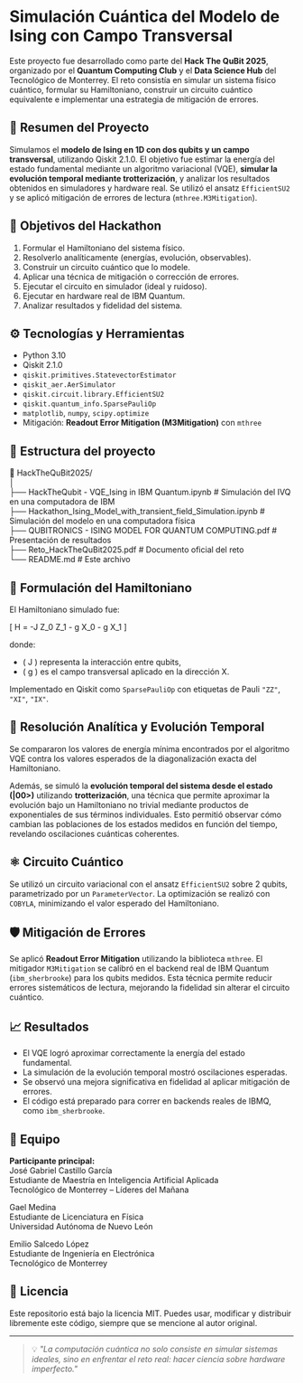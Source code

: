 # Simulación Cuántica del Modelo de Ising con Campo Transversal

Este proyecto fue desarrollado como parte del **Hack The QuBit 2025**, organizado por el **Quantum Computing Club** y el **Data Science Hub** del Tecnológico de Monterrey. El reto consistía en simular un sistema físico cuántico, formular su Hamiltoniano, construir un circuito cuántico equivalente e implementar una estrategia de mitigación de errores.

## 📌 Resumen del Proyecto

Simulamos el **modelo de Ising en 1D con dos qubits y un campo transversal**, utilizando Qiskit 2.1.0. El objetivo fue estimar la energía del estado fundamental mediante un algoritmo variacional (VQE), **simular la evolución temporal mediante trotterización**, y analizar los resultados obtenidos en simuladores y hardware real. Se utilizó el ansatz `EfficientSU2` y se aplicó mitigación de errores de lectura (`mthree.M3Mitigation`).

## 🧠 Objetivos del Hackathon

1. Formular el Hamiltoniano del sistema físico.
2. Resolverlo analíticamente (energías, evolución, observables).
3. Construir un circuito cuántico que lo modele.
4. Aplicar una técnica de mitigación o corrección de errores.
5. Ejecutar el circuito en simulador (ideal y ruidoso).
6. Ejecutar en hardware real de IBM Quantum.
7. Analizar resultados y fidelidad del sistema.

## ⚙️ Tecnologías y Herramientas

- Python 3.10
- Qiskit 2.1.0
- `qiskit.primitives.StatevectorEstimator`
- `qiskit_aer.AerSimulator`
- `qiskit.circuit.library.EfficientSU2`
- `qiskit.quantum_info.SparsePauliOp`
- `matplotlib`, `numpy`, `scipy.optimize`
- Mitigación: **Readout Error Mitigation (M3Mitigation)** con `mthree`


## 📁 Estructura del proyecto 
📁 HackTheQuBit2025/  
│  
├── HackTheQubit - VQE_Ising in IBM Quantum.ipynb # Simulación del IVQ en una computadora de IBM  
├── Hackathon_Ising_Model_with_transient_field_Simulation.ipynb # Simulación del modelo en una computadora física  
├── QUBITRONICS - ISING MODEL FOR QUANTUM COMPUTING.pdf # Presentación de resultados  
├── Reto_HackTheQuBit2025.pdf # Documento oficial del reto  
└── README.md # Este archivo  

## 🧮 Formulación del Hamiltoniano

El Hamiltoniano simulado fue:

\[
H = -J Z_0 Z_1 - g X_0 - g X_1
\]

donde:

- \( J \) representa la interacción entre qubits,
- \( g \) es el campo transversal aplicado en la dirección X.

Implementado en Qiskit como `SparsePauliOp` con etiquetas de Pauli `"ZZ"`, `"XI"`, `"IX"`.

## 🔬 Resolución Analítica y Evolución Temporal

Se compararon los valores de energía mínima encontrados por el algoritmo VQE contra los valores esperados de la diagonalización exacta del Hamiltoniano. 

Además, se simuló la **evolución temporal del sistema desde el estado \(|00>)** utilizando **trotterización**, una técnica que permite aproximar la evolución bajo un Hamiltoniano no trivial mediante productos de exponentiales de sus términos individuales. Esto permitió observar cómo cambian las poblaciones de los estados medidos en función del tiempo, revelando oscilaciones cuánticas coherentes.

## ⚛️ Circuito Cuántico

Se utilizó un circuito variacional con el ansatz `EfficientSU2` sobre 2 qubits, parametrizado por un `ParameterVector`. La optimización se realizó con `COBYLA`, minimizando el valor esperado del Hamiltoniano.

## 🛡️ Mitigación de Errores

Se aplicó **Readout Error Mitigation** utilizando la biblioteca `mthree`. El mitigador `M3Mitigation` se calibró en el backend real de IBM Quantum (`ibm_sherbrooke`) para los qubits medidos. Esta técnica permite reducir errores sistemáticos de lectura, mejorando la fidelidad sin alterar el circuito cuántico.

## 📈 Resultados

- El VQE logró aproximar correctamente la energía del estado fundamental.
- La simulación de la evolución temporal mostró oscilaciones esperadas.
- Se observó una mejora significativa en fidelidad al aplicar mitigación de errores.
- El código está preparado para correr en backends reales de IBMQ, como `ibm_sherbrooke`.

## 👥 Equipo

**Participante principal:**  
José Gabriel Castillo García  
Estudiante de Maestría en Inteligencia Artificial Aplicada  
Tecnológico de Monterrey – Líderes del Mañana

Gael Medina  
Estudiante de Licenciatura en Física  
Universidad Autónoma de Nuevo León

Emilio Salcedo López  
Estudiante de Ingeniería en Electrónica  
Tecnológico de Monterrey

## 📄 Licencia

Este repositorio está bajo la licencia MIT. Puedes usar, modificar y distribuir libremente este código, siempre que se mencione al autor original.

---

> 💡 *"La computación cuántica no solo consiste en simular sistemas ideales, sino en enfrentar el reto real: hacer ciencia sobre hardware imperfecto."*

